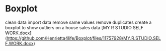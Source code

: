 # Boxplot
clean data
import data
remove same values
remove duplicates 
create a boxplot to show outliers on a house sales data 
[MY R STUDIO SELF WORK.docx]
(https://github.com/Henrietta4life/Boxplot/files/11757928/MY.R.STUDIO.SELF.WORK.docx)
